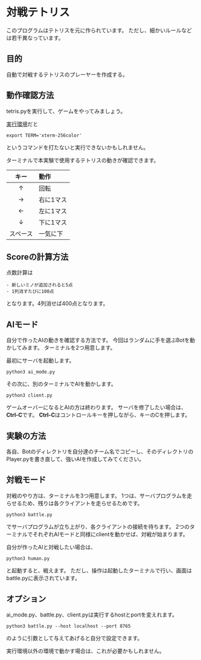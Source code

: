 # 対戦テトリス

このプログラムはテトリスを元に作られています。
ただし、細かいルールなどは若干異なっています。

## 目的

自動で対戦するテトリスのプレーヤーを作成する。

## 動作確認方法

tetris.pyを実行して、ゲームをやってみましょう。

[実行環境](https://shell.cloud.google.com/)だと
```shell
export TERM='xterm-256color'
```
というコマンドを打たないと実行できないかもしれません。

ターミナルで本実験で使用するテトリスの動きが確認できます。

|キー|動作|
|:---:|:---|
|↑|回転|
|→ | 右に1マス|
|←|左に1マス|
|↓|下に1マス|
|スペース|一気に下|

## Scoreの計算方法

点数計算は

    - 新しいミノが追加されると5点
    - 1列消すたびに100点

となります。4列消せば400点となります。

## AIモード

自分で作ったAIの動きを確認する方法です。
今回はランダムに手を選ぶBotを動かしてみます。
ターミナルを2つ用意します。

最初にサーバを起動します。

```shell
python3 ai_mode.py
```

その次に、別のターミナルでAIを動かします。

```shell
python3 client.py
```

ゲームオーバーになるとAIの方は終わります。
サーバを修了したい場合は、**Ctrl-C**です。
**Ctrl-C**はコントロールキーを押しながら、キーのCを押します。

## 実験の方法

各自、Botのディレクトリを自分達のチーム名でコピーし、そのディレクトリのPlayer.pyを書き直して、強いAIを作成してみてください。

## 対戦モード

対戦のやり方は、ターミナルを3つ用意します。
1つは、サーバプログラムを走らせるため、残りは各クライアントを走らせるためです。

```shell
python3 battle.py
```

でサーバプログラムが立ち上がり、各クライアントの接続を待ちます。
2つのターミナルでそれぞれAIモードと同様にclientを動かせば、対戦が始まります。

自分が作ったAIと対戦したい場合は、

```shell
python3 human.py
```

と起動すると、戦えます。
ただし、操作は起動したターミナルで行い、画面はbattle.pyに表示されています。

## オプション

ai_mode.py、battle.py、client.pyは実行するhostとportを変えれます。

```shell
python3 battle.py --host localhost --port 8765
```

のように引数として与えてあげると自分で設定できます。

実行環境以外の環境で動かす場合は、これが必要かもしれません。